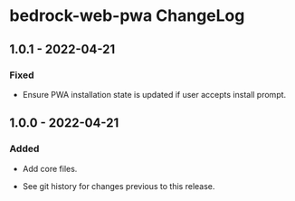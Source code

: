 # bedrock-web-pwa ChangeLog

## 1.0.1 - 2022-04-21

### Fixed
- Ensure PWA installation state is updated if user accepts install prompt.

## 1.0.0 - 2022-04-21

### Added
- Add core files.

- See git history for changes previous to this release.
